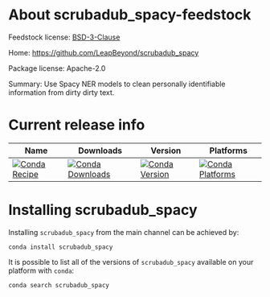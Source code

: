 About scrubadub_spacy-feedstock
=======================

Feedstock license: [BSD-3-Clause](LICENSE)

Home: https://github.com/LeapBeyond/scrubadub_spacy

Package license: Apache-2.0

Summary: Use Spacy NER models to clean personally identifiable information from dirty dirty text.


Current release info
====================

| Name | Downloads | Version | Platforms |
| --- | --- | --- | --- |
| [![Conda Recipe](https://img.shields.io/badge/recipe-scrubadub_spacy-green.svg)](https://anaconda.org/anaconda/scrubadub_spacy) | [![Conda Downloads](https://img.shields.io/conda/dn/anaconda/scrubadub_spacy.svg)](https://anaconda.org/anaconda/scrubadub_spacy) | [![Conda Version](https://img.shields.io/conda/vn/anaconda/scrubadub_spacy.svg)](https://anaconda.org/anaconda/scrubadub_spacy) | [![Conda Platforms](https://img.shields.io/conda/pn/anaconda/scrubadub_spacy.svg)](https://anaconda.org/anaconda/scrubadub_spacy) |

Installing scrubadub_spacy
==================

Installing `scrubadub_spacy` from the main channel can be achieved by:

```
conda install scrubadub_spacy
```

It is possible to list all of the versions of `scrubadub_spacy` available on your platform with `conda`:

```
conda search scrubadub_spacy
```